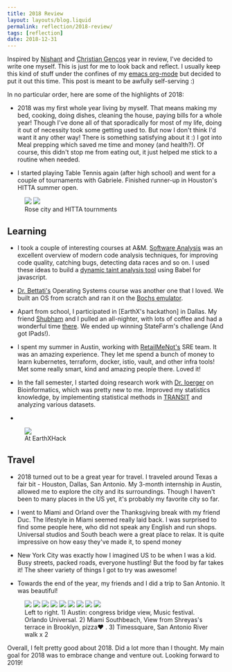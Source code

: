 ```yaml
---
title: 2018 Review
layout: layouts/blog.liquid
permalink: reflection/2018-review/
tags: [reflection]
date: 2018-12-31
---
```


Inspired by [Nishant](https://nishanttotla.com/blog/2017-year-in-review/) and [Christian Gencos](https://christian.gen.co/2017-review) year in review, I've decided to write one myself. This is just for me to look back and reflect. I usually keep this kind of stuff under the confines of my [emacs org-mode](https://orgmode.org/) but decided to put it out this time. This post is meant to be awfully self-serving :)

In no particular order, here are some of the highlights of 2018:

* 2018 was my first whole year living by myself. That means making my bed, cooking, doing dishes, cleaning the house, paying bills for a whole year! Though I've done all of that sporadically for most of my life, doing it out of necessity took some getting used to. But now I don't think I'd want it any other way! There is something satisfying about it :) I got into Meal prepping which saved me time and money (and health?). Of course, this didn't stop me from eating out, it just helped me stick to a routine when needed.

* I started playing Table Tennis again (after high school) and went for a couple of tournaments with Gabriele. Finished runner-up in Houston's HITTA summer open.

<figure>
  <img class="ui inline medium image" src="/img/2018-review/table-tennis.jpg">
  <img class="ui inline medium image" src="/img/2018-review/table-tennis-medals.jpg">
  <figcaption>Rose city and HITTA tournments</figcaption>
</figure>

## Learning

* I took a couple of interesting courses at A&M. [Software Analysis](https://parasol.tamu.edu/~jeff/course/689_spring2018/) was an excellent overview of modern code analysis techniques, for improving code quality, catching bugs, detecting data races and so on. I used these ideas to build a [dynamic taint analysis tool](https://github.com/subsid/dtaint-js) using Babel for javascript.

* [Dr. Bettati's](http://faculty.cs.tamu.edu/bettati/) Operating Systems course was another one that I loved. We built an OS from scratch and ran it on the [Bochs emulator](http://bochs.sourceforge.net/).

* Apart from school, I participated in [EarthX's hackathon] in Dallas. My friend [Shubham](https://www.linkedin.com/in/shubham7jain/) and I pulled an all-nighter, with lots of coffee and had a wonderful time [there](https://earthxhack18.devpost.com). We ended up winning StateFarm's challenge (And got IPads!).

* I spent my summer in Austin, working with [RetailMeNot's](https://www.retailmenot.com/) SRE team. It was an amazing experience. They let me spend a bunch of money to learn kubernetes, terraform, docker, istio, vault, and other infra tools! Met some really smart, kind and amazing people there. Loved it!

* In the fall semester, I started doing research work with [Dr. Ioerger](http://faculty.cs.tamu.edu/ioerger/) on Bioinformatics, which was pretty new to me. Improved my statistics knowledge, by implementing statistical methods in [TRANSIT](https://github.com/mad-lab/transit) and analyzing various datasets.
*
<figure>
  <img class="ui inline medium image" src="/img/2018-review/earthxhack.jpg">
  <figcaption>At EarthXHack</figcaption>
</figure>

## Travel

* 2018 turned out to be a great year for travel. I traveled around Texas a fair bit - Houston, Dallas, San Antonio. My 3-month internship in Austin, allowed me to explore the city and its surroundings. Though I haven't been to many places in the US yet, it's probably my favorite city so far.

* I went to Miami and Orland over the Thanksgiving break with my friend Duc. The lifestyle in Miami seemed really laid back. I was surprised to find some people here, who did not speak any English and run shops. Universal studios and South beach were a great place to relax. It is quite impressive on how easy they've made it, to spend money

* New York City was exactly how I imagined US to be when I was a kid. Busy streets, packed roads, everyone hustling! But the food by far takes it! The sheer variety of things I got to try was awesome!

* Towards the end of the year, my friends and I did a trip to San Antonio. It was beautiful!

<figure>
  <img class="ui inline medium image" src="/img/2018-review/austin-city.jpg">
  <img class="ui inline medium image" src="/img/2018-review/austin-music.jpg">
  <img class="ui inline medium image" src="/img/2018-review/gringotts.jpg">
  <img class="ui inline medium image" src="/img/2018-review/miami.jpg">
  <img class="ui inline medium image" src="/img/2018-review/nyc.jpg">
  <img class="ui inline medium image" src="/img/2018-review/nyc-pizza.jpg">
  <img class="ui inline medium image" src="/img/2018-review/times-square.jpg">
  <img class="ui inline medium image" src="/img/2018-review/san-antonio.jpg">
  <img class="ui inline medium image" src="/img/2018-review/san-antonio-2.jpg">
  <figcaption>Left to right. 
  1) Austin: congress bridge view, Music festival. Orlando Universal. 
  2) Miami Southbeach, View from Shreyas's terrace in Brooklyn, pizza❤️ .
  3) Timessquare, San Antonio River walk x 2</figcaption>
</figure>


Overall, I felt pretty good about 2018. Did a lot more than I thought. My main goal for 2018 was to embrace change and venture out. Looking forward to 2019!


